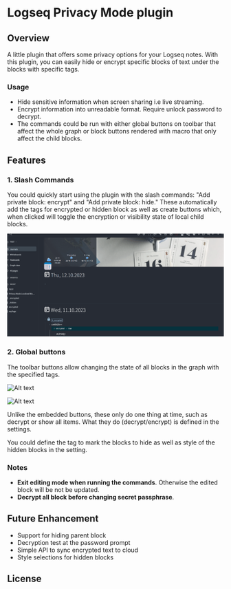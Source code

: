 # Logseq Privacy Mode plugin


## Overview
A little plugin that offers some privacy options for your Logseq notes. With this plugin, you can easily hide or encrypt specific blocks of text under the blocks with specific tags.

### Usage
- Hide sensitive information when screen sharing i.e live streaming. 
- Encrypt information into unreadable format. Require unlock password to decrypt. 
- The commands could be run with either global buttons on toolbar that affect the whole graph or block buttons rendered with macro that only affect the child blocks.
## Features


### 1. Slash Commands

You could quickly start using the plugin with the slash commands: "Add private block: encrypt" and "Add private block: hide." These automatically add the tags for encrypted or hidden block as well as create buttons which, when clicked will toggle the encryption or visibility state of local child blocks.

![Alt text](screenshots/demo3.gif)


### 2. Global buttons

The toolbar buttons allow changing the state of all blocks in the graph with the specified tags. 


![Alt text](screenshots/demo1.gif)

![Alt text](screenshots/demo2.gif)

Unlike the embedded buttons, these only do one thing at time, such as decrypt or show all items. What they do (decrypt/encrypt) is defined in the settings.

You could define the tag to mark the blocks to hide as well as style of the hidden blocks in the setting.  

### Notes 

- **Exit editing mode when running the commands**. Otherwise the edited block will be not be updated.
- **Decrypt all block before changing secret passphrase**.  


## Future Enhancement

- Support for hiding parent block
- Decryption test at the password prompt 
- Simple API to sync encrypted text to cloud
- Style selections for hidden blocks
  
## License